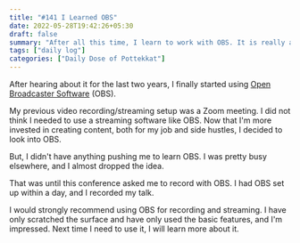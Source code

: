 ```yaml
---
title: "#141 I Learned OBS"
date: 2022-05-28T19:42:26+05:30
draft: false
summary: "After all this time, I learn to work with OBS. It is really amazing and I'm disappointed I didn't use it earlier."
tags: ["daily log"]
categories: ["Daily Dose of Pottekkat"]
---
```


After hearing about it for the last two years, I finally started using [Open Broadcaster Software](https://obsproject.com/) (OBS).

My previous video recording/streaming setup was a Zoom meeting. I did not think I needed to use a streaming software like OBS. Now that I'm more invested in creating content, both for my job and side hustles, I decided to look into OBS.

But, I didn't have anything pushing me to learn OBS. I was pretty busy elsewhere, and I almost dropped the idea.

That was until this conference asked me to record with OBS. I had OBS set up within a day, and I recorded my talk.

I would strongly recommend using OBS for recording and streaming. I have only scratched the surface and have only used the basic features, and I'm impressed. Next time I need to use it, I will learn more about it.
